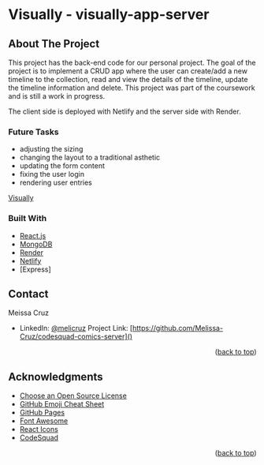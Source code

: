 # Visually -  visually-app-server

 
## About The Project


<!-- Insert a project screenshot here -->

This project has the back-end code for our personal project. The goal of the project is to implement a CRUD app  where the  user can create/add a new timeline to the collection, read and view the details of the timeline, update the timeline information and delete. This project was part of the coursework and is still a work in progress. 

The client side is deployed with Netlify and the server side with Render. 

### Future Tasks 
 - adjusting the sizing
 - changing the layout to a traditional asthetic
 - updating the form content
 - fixing the user login
 - rendering user entries 

[Visually](https://visuallygoals.netlify.app/)


### Built With

<!-- Add more if your technologies are not listed -->
<!-- Comment (or remove) the ones you are not using yet -->

- [React.js](https://reactjs.org/)
- [MongoDB](https://www.mongodb.com/)
- [Render](https://render.com/)
- [Netlify](https://www.netlify.com/)
- [Express]




<!-- CONTACT -->
## Contact

Meissa Cruz

- LinkedIn: [@melicruz](https://linkedin.com/in/melicruz)
Project Link: [https://github.com/Melissa-Cruz/codesquad-comics-server]()

<p style="text-align: right;">(<a href="#top">back to top</a>)</p>

<!-- ACKNOWLEDGMENTS -->

## Acknowledgments

- [Choose an Open Source License](https://choosealicense.com)
- [GitHub Emoji Cheat Sheet](https://www.webpagefx.com/tools/emoji-cheat-sheet)
- [GitHub Pages](https://pages.github.com)
- [Font Awesome](https://fontawesome.com)
- [React Icons](https://react-icons.github.io/react-icons/search)
- [CodeSquad](https://codesquad.org/)

<p style="text-align: right;">(<a href="#top">back to top</a>)</p>
